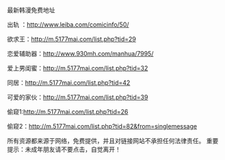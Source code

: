 最新韩漫免费地址

出轨 ：http://www.leiba.com/comicinfo/50/ 

欲求王：http://m.5177mai.com/list.php?tid=29

恋爱辅助器：http://www.930mh.com/manhua/7995/

爱上男闺蜜：http://m.5177mai.com/list.php?tid=32

同居：http://m.5177mai.com/list.php?tid=42

可爱的家伙：http://m.5177mai.com/list.php?tid=39 

偷窥1:http://m.5177mai.com/list.php?tid=26 

偷窥2：http://m.5177mai.com/list.php?tid=82&from=singlemessage

所有资源都来源于网络，免费提供，并且对链接网站不承担任何法律责任。
重要提示：未成年朋友请不要点击，自觉离开！
